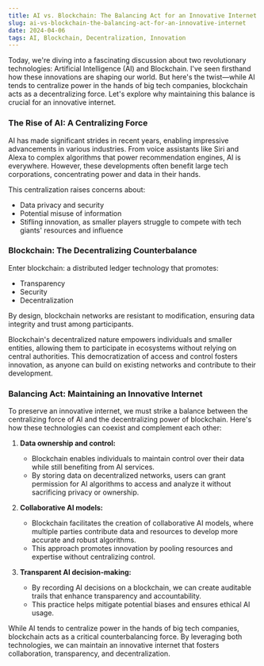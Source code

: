 ```yaml
---
title: AI vs. Blockchain: The Balancing Act for an Innovative Internet
slug: ai-vs-blockchain-the-balancing-act-for-an-innovative-internet
date: 2024-04-06
tags: AI, Blockchain, Decentralization, Innovation
---
```


Today, we're diving into a fascinating discussion about two revolutionary technologies: Artificial Intelligence (AI) and Blockchain. I've seen firsthand how these innovations are shaping our world. But here's the twist—while AI tends to centralize power in the hands of big tech companies, blockchain acts as a decentralizing force. Let's explore why maintaining this balance is crucial for an innovative internet.

### The Rise of AI: A Centralizing Force

AI has made significant strides in recent years, enabling impressive advancements in various industries. From voice assistants like Siri and Alexa to complex algorithms that power recommendation engines, AI is everywhere. However, these developments often benefit large tech corporations, concentrating power and data in their hands.

This centralization raises concerns about:
- Data privacy and security
- Potential misuse of information
- Stifling innovation, as smaller players struggle to compete with tech giants' resources and influence

### Blockchain: The Decentralizing Counterbalance

Enter blockchain: a distributed ledger technology that promotes:
- Transparency
- Security
- Decentralization

By design, blockchain networks are resistant to modification, ensuring data integrity and trust among participants.

Blockchain's decentralized nature empowers individuals and smaller entities, allowing them to participate in ecosystems without relying on central authorities. This democratization of access and control fosters innovation, as anyone can build on existing networks and contribute to their development.

### Balancing Act: Maintaining an Innovative Internet

To preserve an innovative internet, we must strike a balance between the centralizing force of AI and the decentralizing power of blockchain. Here's how these technologies can coexist and complement each other:

1. **Data ownership and control:** 
   - Blockchain enables individuals to maintain control over their data while still benefiting from AI services. 
   - By storing data on decentralized networks, users can grant permission for AI algorithms to access and analyze it without sacrificing privacy or ownership.

2. **Collaborative AI models:**
   - Blockchain facilitates the creation of collaborative AI models, where multiple parties contribute data and resources to develop more accurate and robust algorithms.
   - This approach promotes innovation by pooling resources and expertise without centralizing control.

3. **Transparent AI decision-making:**
   - By recording AI decisions on a blockchain, we can create auditable trails that enhance transparency and accountability.
   - This practice helps mitigate potential biases and ensures ethical AI usage.

While AI tends to centralize power in the hands of big tech companies, blockchain acts as a critical counterbalancing force. By leveraging both technologies, we can maintain an innovative internet that fosters collaboration, transparency, and decentralization. 
